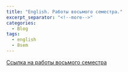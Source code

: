 ```yaml
---
title: "English. Работы восьмого семестра."
excerpt_separator: "<!--more-->"
categories:
  - Blog
tags:
  - english
  - 8sem
---
```


[Ссылка на работы восьмого семестра](https://github.com/ShadrinSpock/portfolio-herzen/tree/master/_english/8_sem)
